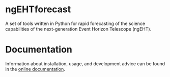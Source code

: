 # ngEHTforecast
A set of tools written in Python for rapid forecasting of the science capabilities of the next-generation Event Horizon Telescope (ngEHT).

# Documentation
Information about installation, usage, and development advice can be found in the [online documentation](https://aeb.github.io/ngEHTforecast).
